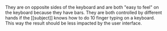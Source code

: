 They are on opposite sides of the keyboard and are both "easy to feel" on the keyboard because they have bars. They are both controlled by different hands if the [[subject]] knows how to do 10 finger typing on a keyboard. This way the result should be less impacted by the user interface.